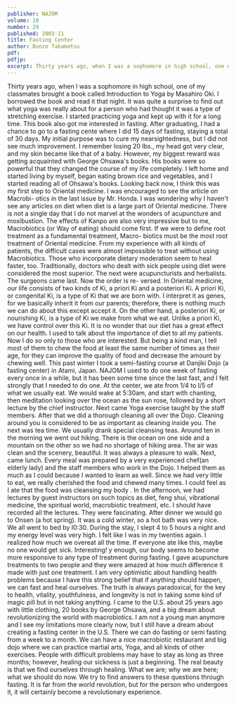 ```yaml
---
publisher: NAJOM
volume: 10
number: 29
published: 2003-11
title: Fasting Center
author: Bunzo Takamatsu
pdf:
pdfjp:
excerpt: Thirty years ago, when I was a sophomore in high school, one of my classmates brought a book called Introduction to Yoga by Masahiro Oki. I borrowed the book and read it that night.
---
```


Thirty years ago, when I was a sophomore in high school, one of my classmates brought a book called Introduction to Yoga by Masahiro Oki. I borrowed the book and read it that night. It was quite a surprise to find out what yoga was really about for a person who had thought it was a type of stretching exercise. I started practicing yoga and kept up with it for a long time. This book also got me interested in fasting. After graduating, I had a chance to go to a fasting cente where I did 15 days of fasting, staying a total of 30 days. My initial purpose was to cure my nearsightedness, but I did not see much improvement. I remember losing 20 lbs., my head got very clear, and my skin became like that of a baby. However, my biggest reward was getting acquainted with George Ohsawa's books. His books were so powerful that they changed the course of my life completely. I left home and started living by myself, began eating brown rice and vegetables, and I started reading all of Ohsawa's books. Looking back now, I think this was my first step to Oriental medicine. I was encouraged to see the article on Macrobi- otics in the last issue by Mr. Honda. I was wondering why I haven't see any articles on diet when diet is a large part of Oriental medicine. There is not a single day that I do not marvel at the wonders of acupuncture and moxibustion. The effects of Kanpo are also very impressive but to me, Macrobiotics (or Way of eating) should come first. If we were to define root treatment as a fundamental treatment, Macro- biotics must be the most root treatment of Oriental medicine. From my experience with all kinds of patients, the difficult cases were almost impossible to treat without using Macrobiotics. Those who incorporate dietary moderation seem to heal faster, too. Traditionally, doctors who dealt with sick people using diet were considered the most superior. The next were acupuncturists and herbalists. The surgeons came last. Now the order is re- versed. In Oriental medicine, our life consists of two kinds of Ki, a priori Ki and a posteriori Ki. A priori Ki, or congenital Ki, is a type of Ki that we are born with. I interpret it as genes, for we basically inherit it from our parents; therefore, there is nothing much we can do about this except accept it. On the other hand, a posteriori Ki, or nourishing Ki, is a type of Ki we make from what we eat. Unlike a priori Ki, we have control over this Ki. It is no wonder that our diet has a great effect on our health. I used to talk about the importance of diet to all my patients. Now I do so only to those who are interested. But being a kind man, I tell most of them to chew the food at least the same number of times as their age, for they can improve the quality of food and decrease the amount by chewing well. This past winter I took a semi-fasting course at Danjiki Dojo (a fasting center) in Atami, Japan. NAJOM I used to do one week of fasting every once in a while, but it has been some time since the last fast, and I felt strongly that I needed to do one. At the center, we ate from 1/4 to I/5 of what we usually eat. We would wake at 5:30am, and start with chanting, then meditation looking over the ocean as the sun rose, followed by a short lecture by the chief instructor. Next came Yoga exercise taught by the staff members. After that we did a thorough cleaning all over the Dojo. Cleaning around you is considered to be as important as cleaning inside you. The next was tea time. We usually drank special cleansing teas. Around ten in the morning we went out hiking. There is the ocean on one side and a mountain on the other so we had no shortage of hiking area. The air was clean and the scenery, beautiful. It was always a pleasure to walk. Next, came lunch. Every meal was prepared by a very experienced chef(an elderly lady) and the staff members who work in the Dojo. I helped them as much as I could because I wanted to learn as well. Since we had very little to eat, we really cherished the food and chewed many times. I could feel as I ate that the food was cleansing my body . In the afternoon, we had lectures by guest instructors on such topics as diet, feng shui, vibrational medicine, the spiritual world, macrobiotic treatment, etc. I should have recorded all the lectures. They were fascinating. After dinner we would go to Onsen (a hot spring). It was a cold winter, so a hot bath was very nice. We all went to bed by I0:30. During the stay, I slept 4 to 5 hours a night and my energy level was very high. I felt like I was in my twenties again. I realized how much we overeat all the time. If everyone ate like this, maybe no one would get sick. Interesting! y enough, our body seems to become more responsive to any type of treatment during fasting. I gave acupuncture treatments to two people and they were amazed at how much difference it made with just one treatment. I am very optimistic about handling health problems because I have this strong belief that if anything should happen, we can fast and heal ourselves. The truth is always paradoxical, for the key to health, vitality, youthfulness, and longevity is not in taking some kind of magic pill but in not taking anything. I came to the U.S. about 25 years ago with little clothing, 20 books by George Ohsawa, and a big dream about revolutionizing the world with macrobiotics. I am not a young man anymore and I see my limitations more clearly now, but I still have a dream about creating a fasting center in the U.S. There we can do fasting or semi fasting from a week to a month. We can have a nice macrobiotic restaurant and big dojo where we can practice martial arts, Yoga, and all kinds of other exercises. People with difficult problems may have to stay as long as three months; however, healing our sickness is just a beginning. The real beauty is that we find ourselves through healing. What we are; why we are here; what we should do now. We try to find answers to these questions through fasting. It is far from the world revolution, but for the person who undergoes it, it will certainly become a revolutionary experience.

